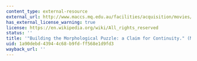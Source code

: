 ```yaml
---
content_type: external-resource
external_url: http://www.maccs.mq.edu.au/facilities/acquisition/movies/Buildingpuzzles.mov
has_external_license_warning: true
license: https://en.wikipedia.org/wiki/All_rights_reserved
status: ''
title: '"Building the Morphological Puzzle: a Claim for Continuity." (MOV - 15.7MB)'
uid: 1a90debd-4394-4c68-b9fd-ff568e1d9fd3
wayback_url: ''
---
```

